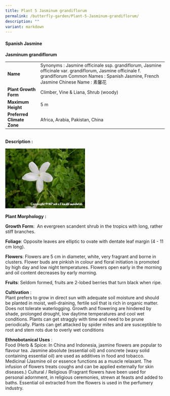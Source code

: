 ```yaml
---
title: Plant 5 Jasminum grandiflorum
permalink: /butterfly-garden/Plant-5-Jasminum-grandiflorum/
description: ""
variant: markdown
---
```

#### **Spanish Jasmine**


**Jasminum grandiflorum**  
  

|                        |                                                                                                                                                                                                                        |
|------------------------|------------------------------------------------------------------------------------------------------------------------------------------------------------------------------------------------------------------------|
|          **Name**          |     Synonyms : Jasmine officinale ssp. grandiflorum, Jasmine officinale var. grandiflorum, Jasmine             officinale f. grandiflorum     Common Names : Spanish Jasmine, French Jasmine     Chinese Name : 素馨花 |
|    **Plant Growth Form**   |     Climber, Vine &amp; Liana, Shrub (woody)                                                                                                                                                                               |
|      **Maximum Height**    |      5 m                                                                                                                                                                                                               |
| **Preferred Climate Zone** |     Africa, Arabia, Pakistan, China                                                                                                                                                                                    |
  
  
&nbsp;  
**Description :**
  
<img style="width:50%;height:50%" src="/images/Butterfly%20Garden/B5.png">

**Plant Morphology :**&nbsp;

**Growth Form**:&nbsp; An evergreen scandent shrub in the tropics with long, rather stiff branches.

**Foliage**: Opposite leaves are elliptic to ovate with dentate leaf margin (4 - 11 cm long).

**Flowers**: Flowers are 5 cm in diameter, white, very fragrant and borne in clusters. Flower buds are pinkish in colour and floral initiation is promoted by high day and low night temperatures. Flowers open early in the morning and oil content decreases by early morning.

**Fruits**: Seldom formed, fruits are 2-lobed berries that turn black when ripe.

  

**Cultivation**&nbsp;:  
Plant prefers to grow in direct sun with adequate soil moisture and should be planted in moist, well-draining, fertile soil that is rich in organic matter. Does not tolerate waterlogging. Growth and flowering are hindered by shade, prolonged drought, low daytime temperatures and cool wet conditions. Plants can get straggly with time and need to be prune periodically. Plants can get attacked by spider mites and are susceptible to root and stem rots due to overly wet conditions

**Ethnobotanical Uses**&nbsp;:  
Food (Herb &amp; Spice: In China and Indonesia, jasmine flowers are popular to flavour tea. Jasmine absolute (essential oil) and concrete (waxy solid containing essential oil) are used as additives in food and tobacco. Medicinal (Jasmine oil or essence functions as a muscle relaxant. The infusion of flowers treats coughs and can be applied externally for skin diseases.) Cultural / Religious (Fragrant flowers have been used for personal adornment, in religious ceremonies, strewn at feasts and added to baths. Essential oil extracted from the flowers is used in the perfumery industry.

  

